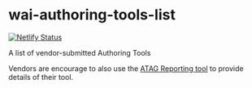 # wai-authoring-tools-list

[![Netlify Status](https://api.netlify.com/api/v1/badges/1c4e89b4-7b13-48c9-8775-2fe585171f90/deploy-status)](https://app.netlify.com/sites/wai-authoring-tools-list/deploys)

A list of vendor-submitted Authoring Tools

Vendors are encourage to also use the [ATAG Reporting tool](https://github.com/w3c/wai-atag-report-tool) to provide details of their tool. 
